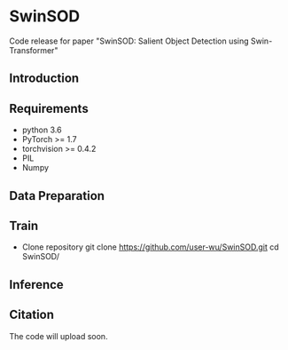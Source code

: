 # SwinSOD
Code release for paper "SwinSOD: Salient Object Detection using Swin-Transformer"

## Introduction

## Requirements
* python 3.6
* PyTorch >= 1.7
* torchvision >= 0.4.2
* PIL
* Numpy

## Data Preparation

## Train
* Clone repository
git clone https://github.com/user-wu/SwinSOD.git
cd SwinSOD/
## Inference

## Citation

The code will upload soon.

